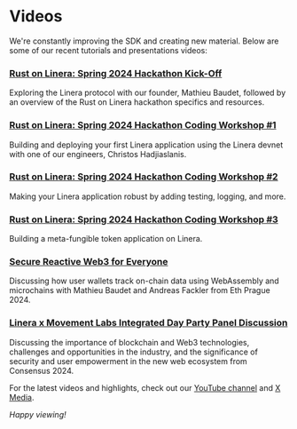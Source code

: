 # Videos

We're constantly improving the SDK and creating new material. Below are some of
our recent tutorials and presentations videos:

### [Rust on Linera: Spring 2024 Hackathon Kick-Off](https://www.youtube.com/watch?v=gVOHsS7d5qI)

Exploring the Linera protocol with our founder, Mathieu Baudet, followed by an
overview of the Rust on Linera hackathon specifics and resources.

### [Rust on Linera: Spring 2024 Hackathon Coding Workshop #1](https://www.youtube.com/watch?v=Px_9AapmZPY)

Building and deploying your first Linera application using the Linera devnet
with one of our engineers, Christos Hadjiaslanis.

### [Rust on Linera: Spring 2024 Hackathon Coding Workshop #2](https://www.youtube.com/watch?v=Y-wunX2SwSs)

Making your Linera application robust by adding testing, logging, and more.

### [Rust on Linera: Spring 2024 Hackathon Coding Workshop #3](https://www.youtube.com/watch?v=UkAYdolV9vw)

Building a meta-fungible token application on Linera.

### [Secure Reactive Web3 for Everyone](https://www.youtube.com/watch?v=GViOuQzs_fo)

Discussing how user wallets track on-chain data using WebAssembly and
microchains with Mathieu Baudet and Andreas Fackler from Eth Prague 2024.

### [Linera x Movement Labs Integrated Day Party Panel Discussion](https://www.youtube.com/watch?v=BSWEZU70WAE)

Discussing the importance of blockchain and Web3 technologies, challenges and
opportunities in the industry, and the significance of security and user
empowerment in the new web ecosystem from Consensus 2024.

For the latest videos and highlights, check out our
[YouTube channel](https://www.youtube.com/@linera_io) and
[X Media](https://x.com/linera_io).

_Happy viewing!_
